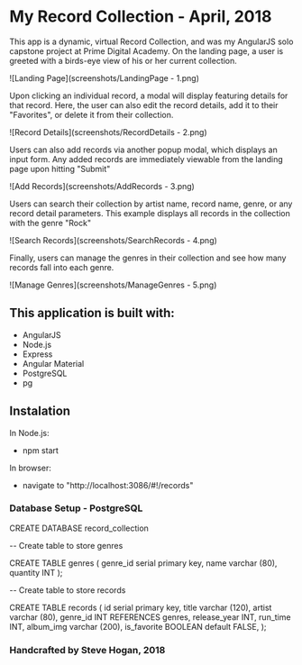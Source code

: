 # My Record Collection - April, 2018

This app is a dynamic, virtual Record Collection, and was my AngularJS solo capstone project at Prime Digital Academy.
On the landing page, a user is greeted with a birds-eye view of his or her current collection.

![Landing Page](screenshots/LandingPage - 1.png)

Upon clicking an individual record, a modal will display featuring details for that record. Here, the user can also edit the record details, add it to their "Favorites", or delete it from their collection.

![Record Details](screenshots/RecordDetails - 2.png)

Users can also add records via another popup modal, which displays an input form. Any added records are immediately viewable from the landing page upon hitting "Submit"

![Add Records](screenshots/AddRecords - 3.png)

Users can search their collection by artist name, record name, genre, or any record detail parameters. This example displays all records in the collection with the genre "Rock"

![Search Records](screenshots/SearchRecords - 4.png)

Finally, users can manage the genres in their collection and see how many records fall into each genre.

![Manage Genres](screenshots/ManageGenres - 5.png)

## This application is built with: 
- AngularJS
- Node.js
- Express
- Angular Material
- PostgreSQL
- pg 

## Instalation
In Node.js: 
- npm start

In browser:
- navigate to "http://localhost:3086/#!/records"

### Database Setup - PostgreSQL

CREATE DATABASE record_collection

-- Create table to store genres

CREATE TABLE genres (
genre_id serial primary key,
name varchar (80),
quantity INT
);

-- Create table to store records

CREATE TABLE records (
id serial primary key,
title varchar (120),
artist varchar (80),
genre_id INT REFERENCES genres,
release_year INT,
run_time INT,
album_img varchar (200),
is_favorite BOOLEAN default FALSE,
);

### Handcrafted by Steve Hogan, 2018
